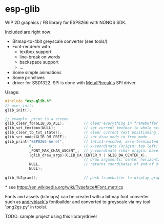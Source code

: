 esp-glib
======

WIP 2D graphics / FB library for ESP8266 with NONOS SDK.

Included are right now:
* Bitmap-to-4bit greyscale converter (see tools/)
* Font-renderer with 
  * textbox support
  * line-break on words
  * backspace support
  * ...
* Some simple animations
* Some primitives
* driver for SSD1322. SPI is done with [MetalPhreak's](https://github.com/MetalPhreak/ESP8266_SPI_Driver) SPI  driver.

Usage:
```c
#include "esp-glib.h"
// user_init:
glib_init();

// example: print to a screen
glib_clear_fb(GLIB_OS_ALL);         // clear everything in framebuffer
glib_set_textbox(NULL);             // set current textbox to whole screen
glib_clear_tb_txt_state();          // clear current text positioning information
glib_set_mode(GLIB_DM_FREE);        // set draw mode to free mode
glib_print("ESP8266 here!",         // latin1-encoded, zero-terminated uint8_t array
           0,                       // x-coordinate (origin: top left)
           _FONT_MAX_CHAR_ASCENT_,  // y-coordinate (char origin: baseline *)
           (glib_draw_args)(GLIB_DA_CENTER_Y | GLIB_DA_CENTER_X),   
                                    // draw arguments: center horizontically & vertically
           NULL,                    // returns coordinates of end of string
           NULL);
           
glib_fb2gram();                     // push framebuffer to display graphics RAM (slow)

```
\* see https://en.wikipedia.org/wiki/Typeface#Font_metrics

Fonts and assets (bitmaps) can be created with a bitmap font converter such as [andryblack's](https://github.com/andryblack/fontbuilder) fontbuilder and converted to greyscale via my tool 'png2gs.py' in tools/.

TODO: sample project using this library/driver
